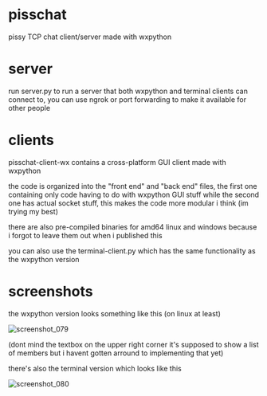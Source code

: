 # pisschat
pissy TCP chat client/server made with wxpython

# server
run server.py to run a server that both wxpython and terminal clients can connect to, you can use ngrok or port forwarding to make it available for other people

# clients
pisschat-client-wx contains a cross-platform GUI client made with wxpython

the code is organized into the "front end" and "back end" files, the first one containing only code having to do with wxpython GUI stuff while the second one has actual socket stuff, this makes the code more modular i think (im trying my best)

there are also pre-compiled binaries for amd64 linux and windows because i forgot to leave them out when i published this

you can also use the terminal-client.py which has the same functionality as the wxpython version

# screenshots

the wxpython version looks something like this (on linux at least)

![screenshot_079](https://user-images.githubusercontent.com/86350819/206936861-8fac56fd-b234-4e2a-869b-511c6b8aa2ff.png)

(dont mind the textbox on the upper right corner it's supposed to show a list of members but i havent gotten arround to implementing that yet)

there's also the terminal version which looks like this

![screenshot_080](https://user-images.githubusercontent.com/86350819/206937223-8a4cd821-55c1-44c2-84f3-6d41c291ca42.png)
